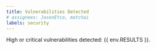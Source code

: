 ```yaml
---
title: Vulnerabilities Detected
# assignees: JasonEtco, matchai
labels: security
---
```

High or critical vulnerabilities detected: {{ env.RESULTS }}.